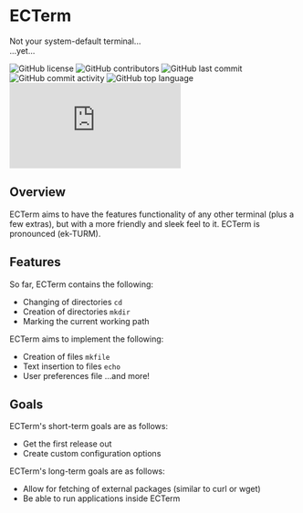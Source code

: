 # ECTerm
Not your system-default terminal...<br>
...yet...

![GitHub license](https://img.shields.io/github/license/ethocode/ecterm?color=success)
![GitHub contributors](https://img.shields.io/github/contributors/ethocode/ecterm)
![GitHub last commit](https://img.shields.io/github/last-commit/ethocode/ecterm)
![GitHub commit activity](https://img.shields.io/github/commit-activity/w/ethocode/ecterm)
![GitHub top language](https://img.shields.io/github/languages/top/ethocode/ecterm?color=orange)
![main.rs file size in bytes](https://img.shields.io/github/size/ethocode/ecterm/src/main.rs?color=orange&label=main.rs)

## Overview
ECTerm aims to have the features functionality of any other terminal (plus a few extras), but with a more friendly and sleek feel to it.
ECTerm is pronounced (ek-TURM).

## Features
So far, ECTerm contains the following:
- Changing of directories `cd`
- Creation of directories `mkdir`
- Marking the current working path

ECTerm aims to implement the following:
- Creation of files `mkfile`
- Text insertion to files `echo`
- User preferences file
...and more!

## Goals
ECTerm's short-term goals are as follows:
- Get the first release out
- Create custom configuration options

ECTerm's long-term goals are as follows:
- Allow for fetching of external packages (similar to curl or wget)
- Be able to run applications inside ECTerm
